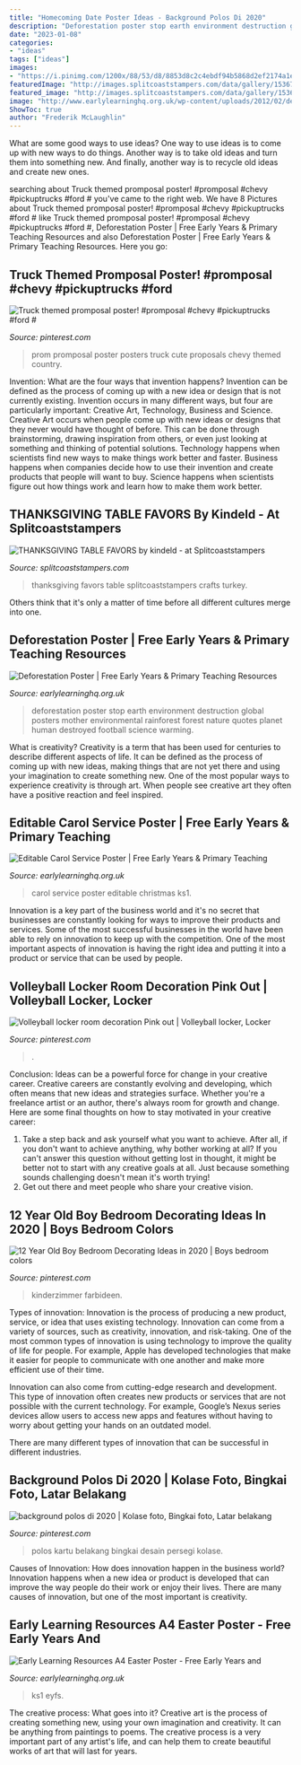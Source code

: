 ```yaml
---
title: "Homecoming Date Poster Ideas - Background Polos Di 2020"
description: "Deforestation poster stop earth environment destruction global posters mother environmental rainforest forest nature quotes planet human destroyed football science warming"
date: "2023-01-08"
categories:
- "ideas"
tags: ["ideas"]
images:
- "https://i.pinimg.com/1200x/88/53/d8/8853d8c2c4ebdf94b5868d2ef2174a1e.jpg"
featuredImage: "http://images.splitcoaststampers.com/data/gallery/15367/2008/12/07/DSCN0023_by_kindeld.JPG"
featured_image: "http://images.splitcoaststampers.com/data/gallery/15367/2008/12/07/DSCN0023_by_kindeld.JPG"
image: "http://www.earlylearninghq.org.uk/wp-content/uploads/2012/02/deforestationposter.-prevjpg.jpg"
ShowToc: true
author: "Frederik McLaughlin"
---
```



What are some good ways to use ideas?
One way to use ideas is to come up with new ways to do things. Another way is to take old ideas and turn them into something new. And finally, another way is to recycle old ideas and create new ones.

	

		
searching about Truck themed promposal poster! #promposal #chevy #pickuptrucks #ford # you've came to the right web. We have 8 Pictures about Truck themed promposal poster! #promposal #chevy #pickuptrucks #ford # like Truck themed promposal poster! #promposal #chevy #pickuptrucks #ford #, Deforestation Poster | Free Early Years &amp; Primary Teaching Resources and also Deforestation Poster | Free Early Years &amp; Primary Teaching Resources. Here you go:
		
    
## Truck Themed Promposal Poster! #promposal #chevy #pickuptrucks #ford #

<img loading=lazy src="https://i.pinimg.com/736x/8a/48/56/8a48564fbf47a119ed7da69e4495752e.jpg" onerror="this.onerror=null;this.src='https://tse2.mm.bing.net/th?id=OIP.NGao2-LrzrNT287scvKnCwHaJ3&amp;pid=15.1';" alt="Truck themed promposal poster! #promposal #chevy #pickuptrucks #ford #">

_Source: pinterest.com_

>prom promposal poster posters truck cute proposals chevy themed country. 

	

Invention: What are the four ways that invention happens?
Invention can be defined as the process of coming up with a new idea or design that is not currently existing. Invention occurs in many different ways, but four are particularly important: Creative Art, Technology, Business and Science. 
Creative Art occurs when people come up with new ideas or designs that they never would have thought of before. This can be done through brainstorming, drawing inspiration from others, or even just looking at something and thinking of potential solutions. Technology happens when scientists find new ways to make things work better and faster. Business happens when companies decide how to use their invention and create products that people will want to buy. Science happens when scientists figure out how things work and learn how to make them work better.

    
## THANKSGIVING TABLE FAVORS By Kindeld - At Splitcoaststampers

<img loading=lazy src="http://images.splitcoaststampers.com/data/gallery/15367/2008/12/07/DSCN0023_by_kindeld.JPG" onerror="this.onerror=null;this.src='https://tse2.mm.bing.net/th?id=OIP.b9tuiI3bHQCnb8E-4t5dKAHaFj&amp;pid=15.1';" alt="THANKSGIVING TABLE FAVORS by kindeld - at Splitcoaststampers">

_Source: splitcoaststampers.com_

>thanksgiving favors table splitcoaststampers crafts turkey. 

	

Others think that it's only a matter of time before all different cultures merge into one.

    
## Deforestation Poster | Free Early Years &amp; Primary Teaching Resources

<img loading=lazy src="http://www.earlylearninghq.org.uk/wp-content/uploads/2012/02/deforestationposter.-prevjpg.jpg" onerror="this.onerror=null;this.src='https://tse2.mm.bing.net/th?id=OIP.udFeUbFwYl8A1PYcKa8kMAAAAA&amp;pid=15.1';" alt="Deforestation Poster | Free Early Years &amp; Primary Teaching Resources">

_Source: earlylearninghq.org.uk_

>deforestation poster stop earth environment destruction global posters mother environmental rainforest forest nature quotes planet human destroyed football science warming. 

	

What is creativity?
Creativity is a term that has been used for centuries to describe different aspects of life. It can be defined as the process of coming up with new ideas, making things that are not yet there and using your imagination to create something new. One of the most popular ways to experience creativity is through art. When people see creative art they often have a positive reaction and feel inspired.

    
## Editable Carol Service Poster | Free Early Years &amp; Primary Teaching

<img loading=lazy src="http://earlylearninghq.org.uk/wp-content/uploads/2010/11/Carol-service-1-prev.jpg" onerror="this.onerror=null;this.src='https://tse2.mm.bing.net/th?id=OIP.WAybKq1Zlmnno2La3BCRWwHaKc&amp;pid=15.1';" alt="Editable Carol Service Poster | Free Early Years &amp; Primary Teaching">

_Source: earlylearninghq.org.uk_

>carol service poster editable christmas ks1. 

	

Innovation is a key part of the business world and it's no secret that businesses are constantly looking for ways to improve their products and services. Some of the most successful businesses in the world have been able to rely on innovation to keep up with the competition. One of the most important aspects of innovation is having the right idea and putting it into a product or service that can be used by people.

    
## Volleyball Locker Room Decoration Pink Out | Volleyball Locker, Locker

<img loading=lazy src="https://i.pinimg.com/1200x/88/53/d8/8853d8c2c4ebdf94b5868d2ef2174a1e.jpg" onerror="this.onerror=null;this.src='https://tse4.mm.bing.net/th?id=OIP.JkHSocJx-ST65m26JR_JhAHaNK&amp;pid=15.1';" alt="Volleyball locker room decoration Pink out | Volleyball locker, Locker">

_Source: pinterest.com_

>. 

	

Conclusion: Ideas can be a powerful force for change in your creative career.
Creative careers are constantly evolving and developing, which often means that new ideas and strategies surface. Whether you're a freelance artist or an author, there's always room for growth and change. Here are some final thoughts on how to stay motivated in your creative career:
1) Take a step back and ask yourself what you want to achieve. After all, if you don't want to achieve anything, why bother working at all? If you can't answer this question without getting lost in thought, it might be better not to start with any creative goals at all. Just because something sounds challenging doesn't mean it's worth trying!
2) Get out there and meet people who share your creative vision.

    
## 12 Year Old Boy Bedroom Decorating Ideas In 2020 | Boys Bedroom Colors

<img loading=lazy src="https://i.pinimg.com/736x/3b/2d/3d/3b2d3de06c85c40760e9a1cf4bf44b88.jpg" onerror="this.onerror=null;this.src='https://tse1.mm.bing.net/th?id=OIP.RsPieYt50ZlpvijxicvhYgHaFI&amp;pid=15.1';" alt="12 Year Old Boy Bedroom Decorating Ideas in 2020 | Boys bedroom colors">

_Source: pinterest.com_

>kinderzimmer farbideen. 

	

Types of innovation:
Innovation is the process of producing a new product, service, or idea that uses existing technology. Innovation can come from a variety of sources, such as creativity, innovation, and risk-taking. 
One of the most common types of innovation is using technology to improve the quality of life for people. For example, Apple has developed technologies that make it easier for people to communicate with one another and make more efficient use of their time. 

Innovation can also come from cutting-edge research and development. This type of innovation often creates new products or services that are not possible with the current technology. For example, Google’s Nexus series devices allow users to access new apps and features without having to worry about getting your hands on an outdated model. 

There are many different types of innovation that can be successful in different industries.

    
## Background Polos Di 2020 | Kolase Foto, Bingkai Foto, Latar Belakang

<img loading=lazy src="https://i.pinimg.com/736x/17/cb/f3/17cbf34c9a34c444d9615f9025b70388.jpg" onerror="this.onerror=null;this.src='https://tse1.mm.bing.net/th?id=OIP.3vaRqpyjNxOXtCz5y-bI9AHaNL&amp;pid=15.1';" alt="background polos di 2020 | Kolase foto, Bingkai foto, Latar belakang">

_Source: pinterest.com_

>polos kartu belakang bingkai desain persegi kolase. 

	

Causes of Innovation: How does innovation happen in the business world?
Innovation happens when a new idea or product is developed that can improve the way people do their work or enjoy their lives. There are many causes of innovation, but one of the most important is creativity.

    
## Early Learning Resources A4 Easter Poster - Free Early Years And

<img loading=lazy src="https://www.earlylearninghq.org.uk/wp-content/uploads/2011/03/a4EasterPoster-prev.jpg" onerror="this.onerror=null;this.src='https://tse1.mm.bing.net/th?id=OIP.rH8eRuLQWkB07rfigk5yxwHaFP&amp;pid=15.1';" alt="Early Learning Resources A4 Easter Poster - Free Early Years and">

_Source: earlylearninghq.org.uk_

>ks1 eyfs. 

	

The creative process: What goes into it?
Creative art is the process of creating something new, using your own imagination and creativity. It can be anything from paintings to poems. The creative process is a very important part of any artist's life, and can help them to create beautiful works of art that will last for years.

